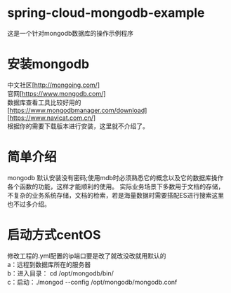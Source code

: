 # spring-cloud-mongodb-example
这是一个针对mongodb数据库的操作示例程序

# 安装mongodb
中文社区[http://mongoing.com/]  
官网[https://www.mongodb.com/]  
数据库查看工具比较好用的  
[https://www.mongodbmanager.com/download]
[https://www.navicat.com.cn/]  
根据你的需要下载版本进行安装，这里就不介绍了。
# 简单介绍
mongodb 默认安装没有密码;使用mdb时必须熟悉它的概念以及它的数据库操作各个函数的功能，这样才能顺利的使用。
实际业务场景下多数用于文档的存储，不复杂的业务系统存储，文档的检索，若是海量数据时需要搭配ES进行搜索这里也不过多介绍。
# 启动方式centOS
修改工程的.yml配置的ip端口要是改了就改没改就用默认的  
a：远程到数据库所在的服务器   
b：进入目录： cd /opt/mongodb/bin/    
c：启动：./mongod --config /opt/mongodb/mongodb.conf   


